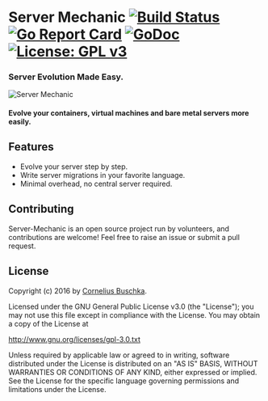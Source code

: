 # Server Mechanic [![Build Status](https://travis-ci.org/server-mechanic/mechanic.svg)](https://travis-ci.org/server-mechanic/mechanic) [![Go Report Card](https://goreportcard.com/badge/github.com/server-mechanic/mechanic)](https://goreportcard.com/report/github.com/server-mechanic/mechanic) [![GoDoc](https://godoc.org/github.com/server-mechanic/mechanic?status.svg)](https://godoc.org/github.com/server-mechanic/mechanic) [![License: GPL v3](https://img.shields.io/badge/License-GPL%20v3-blue.svg)](http://www.gnu.org/licenses/gpl-3.0)

### Server Evolution Made Easy.

![Server Mechanic](https://server-mechanic.github.io/website/images/mechanic.png "Server Mechanic")

#### Evolve your containers, virtual machines and bare metal servers more easily.

## Features

* Evolve your server step by step.
* Write server migrations in your favorite language.
* Minimal overhead, no central server required.

## Contributing

Server-Mechanic is an open source project run by volunteers, and contributions are welcome! Feel free to raise an issue or submit a pull request.

## License
Copyright (c) 2016 by [Cornelius Buschka](https://github.com/cbuschka).

Licensed under the GNU General Public License v3.0 (the "License");
you may not use this file except in compliance with the License.
You may obtain a copy of the License at

http://www.gnu.org/licenses/gpl-3.0.txt

Unless required by applicable law or agreed to in writing, software
distributed under the License is distributed on an "AS IS" BASIS,
WITHOUT WARRANTIES OR CONDITIONS OF ANY KIND, either expressed or implied.
See the License for the specific language governing permissions and
limitations under the License.

